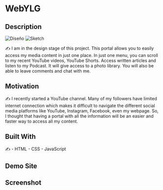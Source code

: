 # WebYLG
## Description

![Diseño](https://user-images.githubusercontent.com/115137407/203375540-884f3588-25a5-411a-a5d2-67ef3151a246.jpg)
![Sketch](https://user-images.githubusercontent.com/115137407/201474482-9f9a1594-7959-452e-94ab-aa8e3d2c765a.jpg)

:writing_hand: I am in the design stage of this project. 
This portal allows you to easily access my media content in just one place. In just one menu, you can scroll to my recent YouTube videos, YouTube Shorts. Access written articles and listen to my Podcast. 
It will give access to a photo library. You will also be able to leave comments and chat with me. 

## Motivation
:writing_hand: I recently started a YouTube channel. Many of my followers have limited internet connection which makes it difficult to navigate the different social media platforms like YouTube, Instagram, Facebook, even my webpage. So, I thought that having a portal with all the information will be an easier and faster way to access all my content.  

## Built With
:writing_hand: - HTML - CSS - JavaScript
## Demo Site
## Screenshot

